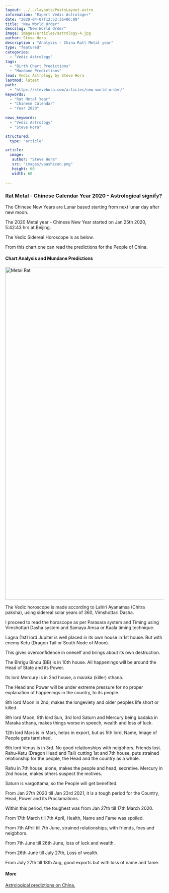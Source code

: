 ```yaml
---
layout: ../../layouts/PostsLayout.astro
information: "Expert Vedic Astrologer"
date: "2020-04-07T12:52:36+06:00"
title: "New World Order"
descslug: "New World Order"
image: images/articles/astrology-4.jpg
author: Steve Hora
description : "Analysis - China Ratl Metal year"
type: "featured"
categories: 
  - "Vedic Astrology"
tags:
  - "Birth Chart Predictions"
  - "Mundane Predictions"
lead: Vedic Astrology by Steve Hora
lastmod: latest 
path:
  - "https://stevehora.com/articles/new-world-order/"
keywords:
  - "Rat Metal Year"
  - "Chinese Calendar"
  - "Year 2020"
  
news_keywords:
  - "Vedic Astrology"
  - "Steve Hora"

structured:
  type: "article"

article:
  image:
   author: "Steve Hora"
   src: "images/vaashicon.png"
   height: 60
   width: 60
  
---
```


### Rat Metal - Chinese Calendar Year 2020 - Astrological signify?

The Chinese New Years are Lunar based starting from next lunar day after new moon.

The 2020 Metal year - Chinese New Year started on Jan 25th 2020, 5:42:43 hrs at Beijing.

The Vedic Sidereal Horoscope is as below.

From this chart one can read the predictions for the People of China.

#### Chart Analysis and Mundane Predictions


<img src="/images/articles/metalratyear2020.png" alt="Metal Rat" width="816" height="1056">

The Vedic horoscope is made according to Lahiri Ayanamsa (Chitra paksha), using sidereal solar years of 360, Vimshottari Dasha.

I proceed to read the horoscope as per Parasara system and Timing using Vimshottari Dasha system and Samaya Amsa or Kaala timing technique.

Lagna (1st) lord Jupiter is well placed in its own house in 1st house. But with enemy Ketu (Dragon Tail or South Node of Moon).

This gives overconfidence in oneself and brings about its own destruction.

The Bhrigu Bindu (BB) is in 10th house. All happenings will be around the Head of State and its Power.

Its lord Mercury is in 2nd house, a maraka (killer) sthana.

The Head and Power will be under extreme pressure for no proper explanation of happenings in the country, to its people.

8th lord Moon in 2nd, makes the longeviety and older peoples life short or killed.

8th lord Moon, 9th lord Sun, 3rd lord Saturn and Mercury being badaka in Maraka sthana, makes things worse in speech, wealth and loss of luck.

12th lord Mars is in Mars, helps in export, but as 5th lord, Name, Image of People gets tarnished.

6th lord Venus is in 3rd. No good relationships with neigbhors. Friends lost.
Rahu-Ketu (Dragon Head and Tail) cutting 1st and 7th house, puts strained relationship for the people, the Head and the country as a whole.

Rahu in 7th house, alone, makes the people and head, secretive. Mercury in 2nd house, makes others suspect the motives.

Saturn is vargottama, so the People will get benefited.

From Jan 27th 2020 till Jan 23rd 2021, it is a tough period for the Country, Head, Power and its Proclamations.

Within this period, the toughest was from Jan 27th till 17th March 2020.

From 17th March till 7th April, Health, Name and Fame was spoiled.

From 7th APril till 7th June, strained relationships, with friends, foes and neigbhors.

From 7th June till 26th June, loss of luck and wealth.

From 26th June till July 27th, Loss of wealth.

From July 27th till 18th Aug, good exports but with loss of name and fame.

#### More

 [Astrological predictions on China.](https://www.quora.com/What-are-some-predictions-for-the-future-of-China/answer/Steve-Hora) 